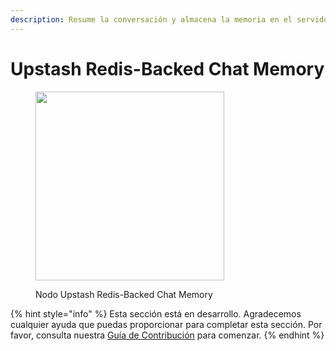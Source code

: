 ```yaml
---
description: Resume la conversación y almacena la memoria en el servidor Upstash Redis.
---
```


# Upstash Redis-Backed Chat Memory

<figure><img src="../../../.gitbook/assets/image (112).png" alt="" width="302"><figcaption><p>Nodo Upstash Redis-Backed Chat Memory</p></figcaption></figure>

{% hint style="info" %}
Esta sección está en desarrollo. Agradecemos cualquier ayuda que puedas proporcionar para completar esta sección. Por favor, consulta nuestra [Guía de Contribución](../../../contributing/) para comenzar.
{% endhint %}
